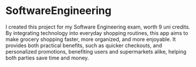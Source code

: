 # SoftwareEngineering
I created this project for my Software Engineering exam, worth 9 uni credits. By integrating technology into everyday shopping routines, this app aims to make grocery shopping faster, more organized, and more enjoyable. It provides both practical benefits, such as quicker checkouts, and personalized promotions, benefiting users and supermarkets alike, helping both parties save time and money.

